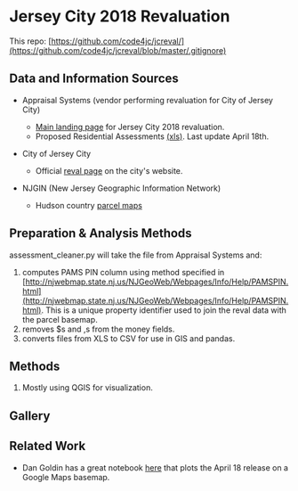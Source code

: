 # Jersey City 2018 Revaluation

This repo: [https://github.com/code4jc/jcreval/](https://github.com/code4jc/jcreval/blob/master/.gitignore)

## Data and Information Sources


- Appraisal Systems (vendor performing revaluation for City of Jersey City)
  - [Main landing page](http://www.asinj.com/revaluation.asp?p=current&id=359) for Jersey City 2018 revaluation.
  - Proposed Residential Assessments [(xls)](http://www.asinj.com/revaluation/docs/assessmentlists/359/Proposed%20Assessments%20as%20of%20April%2018th.xlsx). Last update April 18th.

  
- City of Jersey City
    - Official [reval page](http://www.cityofjerseycity.com/CityHall/taxes/reval/) on the city's website.


- NJGIN (New Jersey Geographic Information Network)
  - Hudson country [parcel maps](https://njgin.state.nj.us/NJ_NJGINExplorer/IW.jsp?DLayer=Parcels%20by%20County/Muni)
  
## Preparation & Analysis Methods

assessment_cleaner.py will take the file from Appraisal Systems and:
1. computes PAMS PIN column  using method specified in [http://njwebmap.state.nj.us/NJGeoWeb/Webpages/Info/Help/PAMSPIN.html](http://njwebmap.state.nj.us/NJGeoWeb/Webpages/Info/Help/PAMSPIN.html). This is a unique property identifier used to join the reval data with the parcel basemap.
2. removes $s and ,s from the money fields.
3. converts files from XLS to CSV for use in GIS and pandas.

## Methods

1. Mostly using QGIS for visualization.

## Gallery

## Related Work

- Dan Goldin has a great notebook [here](https://github.com/dangoldin/jersey-city-tax-assessment) that plots the April 18 release on a Google Maps basemap. 
